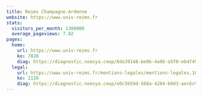 ```yaml
---
title: Reims Champagne-Ardenne
website: https://www.univ-reims.fr
stats:
  visitors_per_month: 1300000
  average_pageviews: 7.02
pages:
  home: 
    url: https://www.univ-reims.fr
    ko: 7820
    diag: https://diagnostic.noesya.coop/8da39148-be9b-4a9b-a5f0-eb4f497d5694
  legal: 
    url: https://www.univ-reims.fr/mentions-legales/mentions-legales,10472,19093.html
    ko: 2120
    diag: https://diagnostic.noesya.coop/e0c5b59d-568a-4284-b0d3-aec6c98611c3
---
```

